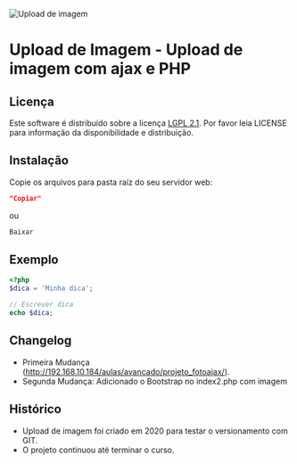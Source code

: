 ![Upload de imagem](https://raw.github.com/UploadImagem/UploadImagem/upload.png)

# Upload de Imagem - Upload de imagem com ajax e PHP

## Licença

Este software é distribuído sobre a licença [LGPL 2.1](http://www.gnu.org/licenses/lgpl-2.1.html). Por favor leia LICENSE para informação da disponibilidade e distribuição.

## Instalação

Copie os arquivos para pasta raíz do seu servidor web:

```json
"Copiar"
```

ou

```sh
Baixar
```

## Exemplo

```php
<?php
$dica = 'Minha dica';

// Escrever dica
echo $dica;
```

## Changelog

- Primeira Mudança (http://192.168.10.184/aulas/avancado/projeto_fotoajax/).
- Segunda Mudança: Adicionado o Bootstrap no index2.php com imagem

## Histórico
- Upload de imagem foi criado em 2020 para testar o versionamento com GIT.
- O projeto continuou até terminar o curso.
